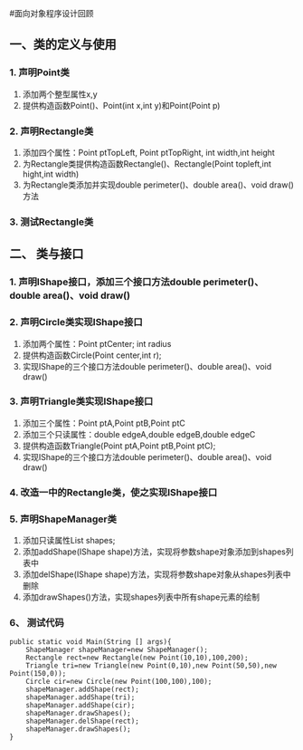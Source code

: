 #面向对象程序设计回顾
## 一、类的定义与使用
### 1. 声明Point类
1)  添加两个整型属性x,y
2)  提供构造函数Point()、Point(int x,int y)和Point(Point p)
### 2. 声明Rectangle类
1) 添加四个属性：Point ptTopLeft, Point ptTopRight, int width,int height
2) 为Rectangle类提供构造函数Rectangle()、Rectangle(Point topleft,int hight,int width)
3) 为Rectangle类添加并实现double perimeter()、double area()、void draw()方法
### 3. 测试Rectangle类
## 二、	类与接口
### 1. 声明IShape接口，添加三个接口方法double perimeter()、double area()、void draw()
### 2. 声明Circle类实现IShape接口
1)	添加两个属性：Point ptCenter; int radius
2)	提供构造函数Circle(Point center,int r);
3)	实现IShape的三个接口方法double perimeter()、double area()、void draw()
### 3. 声明Triangle类实现IShape接口
1)	添加三个属性：Point ptA,Point ptB,Point ptC
2)	添加三个只读属性：double edgeA,double edgeB,double edgeC
3)	提供构造函数Triangle(Point ptA,Point ptB,Point ptC);
4)	实现IShape的三个接口方法double perimeter()、double area()、void draw()
### 4. 改造一中的Rectangle类，使之实现IShape接口
### 5. 声明ShapeManager类
1)	添加只读属性List<IShape> shapes;
2)	添加addShape(IShape shape)方法，实现将参数shape对象添加到shapes列表中
3)  添加delShape(IShape shape)方法，实现将参数shape对象从shapes列表中删除
4)	添加drawShapes()方法，实现shapes列表中所有shape元素的绘制
### 6、	测试代码
```
public static void Main(String [] args){
	ShapeManager shapeManager=new ShapeManager();
	Rectangle rect=new Rectangle(new Point(10,10),100,200);
	Triangle tri=new Triangle(new Point(0,10),new Point(50,50),new Point(150,0));
	Circle cir=new Circle(new Point(100,100),100);
	shapeManager.addShape(rect);
	shapeManager.addShape(tri);
	shapeManager.addShape(cir);
	shapeManager.drawShapes();
	shapeManager.delShape(rect);
	shapeManager.drawShapes();
}

```
